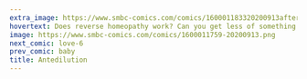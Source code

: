 ```yaml
---
extra_image: https://www.smbc-comics.com/comics/160001183320200913after.png
hovertext: Does reverse homeopathy work? Can you get less of something by concentrating it?
image: https://www.smbc-comics.com/comics/1600011759-20200913.png
next_comic: love-6
prev_comic: baby
title: Antedilution
---
```


